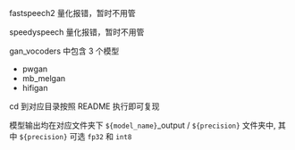 fastspeech2 量化报错，暂时不用管

speedyspeech 量化报错，暂时不用管

gan_vocoders 中包含 3 个模型
- pwgan
- mb_melgan
- hifigan

cd 到对应目录按照 README 执行即可复现

模型输出均在对应文件夹下 `${model_name}`_output / `${precision}` 文件夹中, 其中 `${precision}` 可选 `fp32` 和 `int8`
